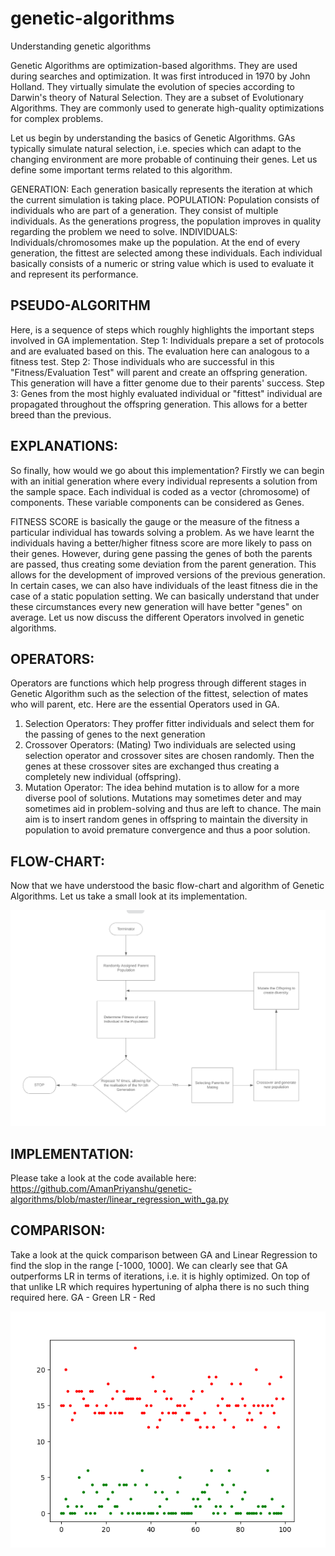 # genetic-algorithms
Understanding genetic algorithms

Genetic Algorithms are optimization-based algorithms. They are used during searches and optimization. It was first introduced in 1970 by John Holland. They virtually simulate the evolution of species according to Darwin's theory of Natural Selection. They are a subset of Evolutionary Algorithms. They are commonly used to generate high-quality optimizations for complex problems.

Let us begin by understanding the basics of Genetic Algorithms. GAs typically simulate natural selection, i.e. species which can adapt to the changing environment are more probable of continuing their genes. Let us define some important terms related to this algorithm.

GENERATION: Each generation basically represents the iteration at which the current simulation is taking place.
POPULATION: Population consists of individuals who are part of a generation. They consist of multiple individuals. As the generations progress, the population improves in quality regarding the problem we need to solve.
INDIVIDUALS: Individuals/chromosomes make up the population. At the end of every generation, the fittest are selected among these individuals.  Each individual basically consists of a numeric or string value which is used to evaluate it and represent its performance. 

## PSEUDO-ALGORITHM

Here, is a sequence of steps which roughly highlights the important steps involved in GA implementation.
Step 1: Individuals prepare a set of protocols and are evaluated based on this. The evaluation here can analogous to a fitness test.
Step 2: Those individuals who are successful in this "Fitness/Evaluation Test" will parent and create an offspring generation. This generation will have a fitter genome due to their parents' success.
Step 3: Genes from the most highly evaluated individual or "fittest" individual are propagated throughout the offspring generation. This allows for a better breed than the previous.

## EXPLANATIONS:

So finally, how would we go about this implementation? Firstly we can begin with an initial generation where every individual represents a solution from the sample space.  Each individual is coded as a vector (chromosome) of components. These variable components can be considered as Genes.

FITNESS SCORE is basically the gauge or the measure of the fitness a particular individual has towards solving a problem. As we have learnt the individuals having a better/higher fitness score are more likely to pass on their genes. However, during gene passing the genes of both the parents are passed, thus creating some deviation from the parent generation. This allows for the development of improved versions of the previous generation. In certain cases, we can also have individuals of the least fitness die in the case of a static population setting.
We can basically understand that under these circumstances every new generation will have better "genes" on average. Let us now discuss the different Operators involved in genetic algorithms.

## OPERATORS:
Operators are functions which help progress through different stages in Genetic Algorithm such as the selection of the fittest, selection of mates who will parent, etc. Here are the essential Operators used in GA.

1. Selection Operators:  They proffer fitter individuals and select them for the passing of genes to the next generation
2. Crossover Operators: (Mating) Two individuals are selected using selection operator and crossover sites are chosen randomly. Then the genes at these crossover sites are exchanged thus creating a completely new individual (offspring).
3. Mutation Operator: The idea behind mutation is to allow for a more diverse pool of solutions. Mutations may sometimes deter and may sometimes aid in problem-solving and thus are left to chance. The main aim is to insert random genes in offspring to maintain the diversity in population to avoid premature convergence and thus a poor solution.

## FLOW-CHART:
Now that we have understood the basic flow-chart and algorithm of Genetic Algorithms. Let us take a small look at its implementation.

![relative path is wrong](flowchart.PNG)

## IMPLEMENTATION:
Please take a look at the code available here: https://github.com/AmanPriyanshu/genetic-algorithms/blob/master/linear_regression_with_ga.py

## COMPARISON:
Take a look at the quick comparison between GA and Linear Regression to find the slop in the range [-1000, 1000]. We can clearly see that GA outperforms LR in terms of iterations, i.e. it is highly optimized. On top of that unlike LR which requires hypertuning of alpha there is no such thing required here.
GA - Green
LR - Red

![relative path is wrong](ga_vs_lr.png)
